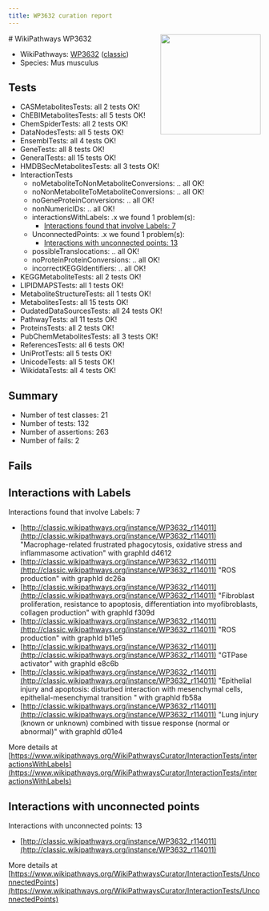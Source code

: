 ```yaml
---
title: WP3632 curation report
---
```


<img style="float: right; width: 200px" src="https://upload.wikimedia.org/wikipedia/commons/thumb/8/83/Wplogo_with_text_500.png/640px-Wplogo_with_text_500.png" />
# WikiPathways WP3632

* WikiPathways: [WP3632](https://wikipathways.org/pathways/WP3632) ([classic](https://classic.wikipathways.org/instance/WP3632))
* Species: Mus musculus
## Tests
* CASMetabolitesTests: all 2 tests OK!
* ChEBIMetabolitesTests: all 5 tests OK!
* ChemSpiderTests: all 2 tests OK!
* DataNodesTests: all 5 tests OK!
* EnsemblTests: all 4 tests OK!
* GeneTests: all 8 tests OK!
* GeneralTests: all 15 tests OK!
* HMDBSecMetabolitesTests: all 3 tests OK!
* InteractionTests
    * noMetaboliteToNonMetaboliteConversions: .. all OK!
    * noNonMetaboliteToMetaboliteConversions: .. all OK!
    * noGeneProteinConversions: .. all OK!
    * nonNumericIDs: .. all OK!
    * interactionsWithLabels: .x we found 1 problem(s):
        * [Interactions found that involve Labels: 7](#630d267e)
    * UnconnectedPoints: .x we found 1 problem(s):
        * [Interactions with unconnected points: 13](#7f1d407a)
    * possibleTranslocations: .. all OK!
    * noProteinProteinConversions: .. all OK!
    * incorrectKEGGIdentifiers: .. all OK!
* KEGGMetaboliteTests: all 2 tests OK!
* LIPIDMAPSTests: all 1 tests OK!
* MetaboliteStructureTests: all 1 tests OK!
* MetabolitesTests: all 15 tests OK!
* OudatedDataSourcesTests: all 24 tests OK!
* PathwayTests: all 11 tests OK!
* ProteinsTests: all 2 tests OK!
* PubChemMetabolitesTests: all 3 tests OK!
* ReferencesTests: all 6 tests OK!
* UniProtTests: all 5 tests OK!
* UnicodeTests: all 5 tests OK!
* WikidataTests: all 4 tests OK!


## Summary

* Number of test classes: 21
* Number of tests: 132
* Number of assertions: 263
* Number of fails: 2

## Fails

<a name="630d267e" />

## Interactions with Labels

Interactions found that involve Labels: 7

* [http://classic.wikipathways.org/instance/WP3632_r114011](http://classic.wikipathways.org/instance/WP3632_r114011) "Macrophage-related
frustrated phagocytosis, 
oxidative stress
and
inflammasome activation" with graphId d4612
* [http://classic.wikipathways.org/instance/WP3632_r114011](http://classic.wikipathways.org/instance/WP3632_r114011) "ROS
production" with graphId dc26a
* [http://classic.wikipathways.org/instance/WP3632_r114011](http://classic.wikipathways.org/instance/WP3632_r114011) "Fibroblast
proliferation, resistance 
to apoptosis, differentiation
into myofibroblasts, 
collagen production" with graphId f309d
* [http://classic.wikipathways.org/instance/WP3632_r114011](http://classic.wikipathways.org/instance/WP3632_r114011) "ROS
production" with graphId b11e5
* [http://classic.wikipathways.org/instance/WP3632_r114011](http://classic.wikipathways.org/instance/WP3632_r114011) "GTPase
activator" with graphId e8c6b
* [http://classic.wikipathways.org/instance/WP3632_r114011](http://classic.wikipathways.org/instance/WP3632_r114011) "Epithelial injury and
apoptosis:
disturbed interaction
with mesenchymal cells,
epithelial-mesenchymal
transition " with graphId fb58a
* [http://classic.wikipathways.org/instance/WP3632_r114011](http://classic.wikipathways.org/instance/WP3632_r114011) "Lung injury (known or unknown) 
combined with 
tissue response (normal or abnormal)" with graphId d01e4


More details at [https://www.wikipathways.org/WikiPathwaysCurator/InteractionTests/interactionsWithLabels](https://www.wikipathways.org/WikiPathwaysCurator/InteractionTests/interactionsWithLabels)

<a name="7f1d407a" />

## Interactions with unconnected points

Interactions with unconnected points: 13

* [http://classic.wikipathways.org/instance/WP3632_r114011](http://classic.wikipathways.org/instance/WP3632_r114011)


More details at [https://www.wikipathways.org/WikiPathwaysCurator/InteractionTests/UnconnectedPoints](https://www.wikipathways.org/WikiPathwaysCurator/InteractionTests/UnconnectedPoints)


